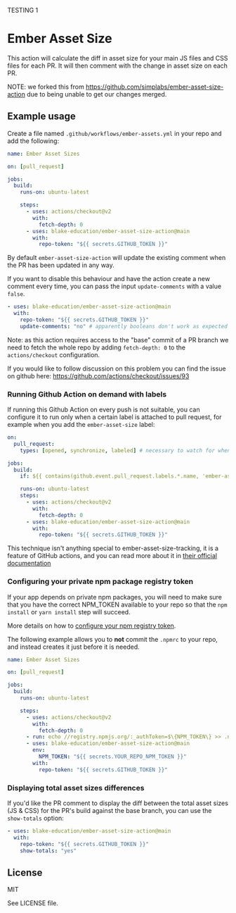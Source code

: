 TESTING 1

# Ember Asset Size

This action will calculate the diff in asset size for your main JS files and CSS files for each PR. It will then comment with the change in asset size on each PR.

NOTE: we forked this from https://github.com/simplabs/ember-asset-size-action due to being unable to get our changes merged.

## Example usage

Create a file named `.github/workflows/ember-assets.yml` in your repo and add the following:

```yaml
name: Ember Asset Sizes

on: [pull_request]

jobs:
  build:
    runs-on: ubuntu-latest

    steps:
      - uses: actions/checkout@v2
        with:
          fetch-depth: 0
      - uses: blake-education/ember-asset-size-action@main
        with:
          repo-token: "${{ secrets.GITHUB_TOKEN }}"
```

By default `ember-asset-size-action` will update the existing comment when the PR has been updated in any way.

If you want to disable this behaviour and have the action create a new comment every time, you can pass the input `update-comments` with a value `false`.

```yaml
- uses: blake-education/ember-asset-size-action@main
  with:
    repo-token: "${{ secrets.GITHUB_TOKEN }}"
    update-comments: "no" # apparently booleans don't work as expected
```

Note: as this action requires access to the "base" commit of a PR branch we need to fetch the whole repo by adding `fetch-depth: 0` to the `actions/checkout` configuration.

If you would like to follow discussion on this problem you can find the issue on github here: https://github.com/actions/checkout/issues/93

### Running Github Action on demand with labels

If running this Github Action on every push is not suitable, you can configure it to run only when a certain label is attached to pull request, for example when you add the `ember-asset-size` label:

```yaml
on:
  pull_request:
    types: [opened, synchronize, labeled] # necessary to watch for when the label is added

jobs:
  build:
    if: ${{ contains(github.event.pull_request.labels.*.name, 'ember-asset-size') }}

    runs-on: ubuntu-latest
    steps:
      - uses: actions/checkout@v2
        with:
          fetch-depth: 0
      - uses: blake-education/ember-asset-size-action@main
        with:
          repo-token: "${{ secrets.GITHUB_TOKEN }}"
```

This technique isn't anything special to ember-asset-size-tracking, it is a feature of GitHub actions, and you can read more about it in [their official documentation](https://docs.github.com/en/actions/reference/workflow-syntax-for-github-actions#jobsjob_idif)

### Configuring your private npm package registry token

If your app depends on private npm packages, you will need to make sure that you have the correct NPM_TOKEN available to your repo so that the `npm install` or `yarn install` step will succeed.

More details on how to [configure your npm registry token](https://docs.npmjs.com/using-private-packages-in-a-ci-cd-workflow#create-and-check-in-a-project-specific-npmrc-file).

The following example allows you to **not** commit the `.npmrc` to your repo, and instead creates it just before it is needed.

```yaml
name: Ember Asset Sizes

on: [pull_request]

jobs:
  build:
    runs-on: ubuntu-latest

    steps:
      - uses: actions/checkout@v2
        with:
          fetch-depth: 0
      - run: echo //registry.npmjs.org/:_authToken=$\{NPM_TOKEN\} >> .npmrc
      - uses: blake-education/ember-asset-size-action@main
        env:
          NPM_TOKEN: "${{ secrets.YOUR_REPO_NPM_TOKEN }}"
        with:
          repo-token: "${{ secrets.GITHUB_TOKEN }}"
```

### Displaying total asset sizes differences

If you'd like the PR comment to display the diff between the total asset sizes (JS & CSS) for the PR's build against the base branch, you can use the `show-totals` option:

```yaml
- uses: blake-education/ember-asset-size-action@main
  with:
    repo-token: "${{ secrets.GITHUB_TOKEN }}"
    show-totals: "yes"
```

## License

MIT

See LICENSE file.
